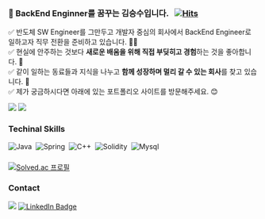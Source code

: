 ### 👋 BackEnd Enginner를 꿈꾸는 김승수입니다. &nbsp; [![Hits](https://hits.seeyoufarm.com/api/count/incr/badge.svg?url=https%3A%2F%2Fgithub.com%2FNableKim&count_bg=%2379C83D&title_bg=%23555555&icon=&icon_color=%23E7E7E7&title=views&edge_flat=false)](https://hits.seeyoufarm.com)

✅ 반도체 SW Engineer를 그만두고 개발자 중심의 회사에서 BackEnd Engineer로 일하고자 직무 전환을 준비하고 있습니다. 👨‍💻 \
✅ 현실에 안주하는 것보다 **새로운 배움을 위해 직접 부딪히고 경험**하는 것을 좋아합니다. 💪 \
✅ 같이 일하는 동료들과 지식을 나누고 **함께 성장하며 멀리 갈 수 있는 회사**를 찾고 있습니다. 🚀 \
✅ 제가 궁금하시다면 아래에 있는 포트폴리오 사이트를 방문해주세요. 😊

<a href="https://www.notion.so/seungsoo/Backend-Developer-811ec35e021b45a2837199df56dfec5b"><img src="https://img.shields.io/badge/Portfoilo-Notion-blue"/></a>
<a href="https://blog.naver.com/kss9409"><img src="https://img.shields.io/badge/Blog-Web-green"/></a>

### Techinal Skills

![Java](https://img.shields.io/badge/-Java-05122A?style=flat&logo=java)&nbsp;
![Spring](https://img.shields.io/badge/-Spring-05122A?style=flat&logo=spring)&nbsp;
![C++](https://img.shields.io/badge/-C++-05122A?style=flat&logo=c%2B%2B)&nbsp;
![Solidity](https://img.shields.io/badge/-Solidity-05122A?style=flat&logo=solidity)&nbsp;
![Mysql](https://img.shields.io/badge/-Mysql-05122A?style=flat&logo=mysql&logoColor=1572B6)&nbsp;

### 
[![Solved.ac 프로필](http://mazassumnida.wtf/api/v2/generate_badge?boj=nablekim94)](https://solved.ac/nablekim94)

### Contact

<a href="mailto:nablekim94@gmail.com"><img src="https://img.shields.io/badge/-nablekim94@gmail.com-D14836?style=flat&logo=Gmail&logoColor=white"/></a>
[![LinkedIn Badge](http://img.shields.io/badge/-LinkedIn-0072b1?style=flat&logo=linkedin&link=https://www.linkedin.com/in/seungsoo-kim-367260142/)](https://www.linkedin.com/in/seungsoo-kim-367260142/)




